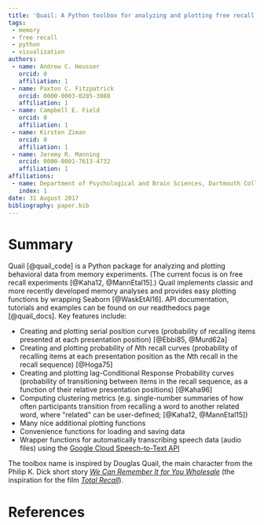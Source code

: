 ```yaml
---
title: 'Quail: A Python toolbox for analyzing and plotting free recall data'
tags:
 - memory
 - free recall
 - python
 - visualization
authors:
 - name: Andrew C. Heusser
   orcid: 0
   affiliation: 1
 - name: Paxton C. Fitzpatrick
   orcid: 0000-0003-0205-3088
   affiliation: 1
 - name: Campbell E. Field
   orcid: 0
   affiliation: 1
 - name: Kirsten Ziman
   orcid: 0
   affiliation: 1
 - name: Jeremy R. Manning
   orcid: 0000-0001-7613-4732
   affiliation: 1
affiliations:
 - name: Department of Psychological and Brain Sciences, Dartmouth College
   index: 1
date: 31 August 2017
bibliography: paper.bib
---
```


# Summary
Quail [@quail_code] is a Python package for analyzing and plotting behavioral data from memory experiments. (The current focus is on free recall experiments [@Kaha12, @MannEtal15].) Quail implements classic and more recently developed memory analyses and provides easy plotting functions by wrapping Seaborn [@WaskEtAl16]. API documentation, tutorials and examples can be found on our readthedocs page [@quail_docs]. Key features include:

- Creating and plotting serial position curves (probability of recalling items presented at each presentation position) [@Ebbi85, @Murd62a]
- Creating and plotting probability of *N*th recall curves (probability of recalling items at each presentation position as the *N*th recall in the recall sequence) [@Hoga75]
- Creating and plotting lag-Conditional Response Probability curves (probability of transitioning between items in the recall sequence, as a function of their relative presentation positions) [@Kaha96]
- Computing clustering metrics (e.g. single-number summaries of how often participants transition from recalling a word to another related word, where "related" can be user-defined; [@Kaha12, @MannEtal15])
- Many nice additional plotting functions
- Convenience functions for loading and saving data
- Wrapper functions for automatically transcribing speech data (audio files) using the [Google Cloud Speech-to-Text API](https://cloud.google.com/speech/)

The toolbox name is inspired by Douglas Quail, the main character from the Philip K. Dick short story [*We Can Remember It for You Wholesale*](https://en.wikipedia.org/wiki/We_Can_Remember_It_for_You_Wholesale) (the inspiration for the film [*Total Recall*](https://en.wikipedia.org/wiki/Total_Recall_(1990_film))).

# References
